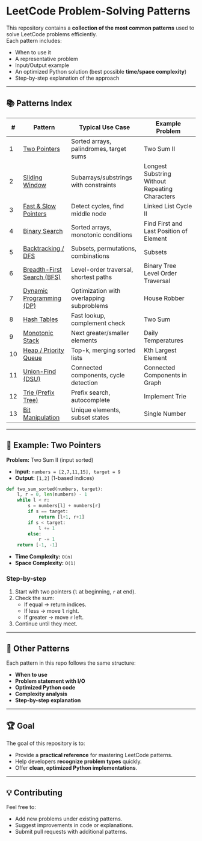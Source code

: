 # LeetCode Problem-Solving Patterns

This repository contains a **collection of the most common patterns** used to solve LeetCode problems efficiently.  
Each pattern includes:
- When to use it
- A representative problem
- Input/Output example
- An optimized Python solution (best possible **time/space complexity**)
- Step-by-step explanation of the approach

---

## 📚 Patterns Index

| #  | Pattern | Typical Use Case | Example Problem |
|----|---------|------------------|-----------------|
| 1  | [Two Pointers](#1-two-pointers) | Sorted arrays, palindromes, target sums | Two Sum II |
| 2  | [Sliding Window](#2-sliding-window) | Subarrays/substrings with constraints | Longest Substring Without Repeating Characters |
| 3  | [Fast & Slow Pointers](#3-fast--slow-pointers-floyds-cycle) | Detect cycles, find middle node | Linked List Cycle II |
| 4  | [Binary Search](#4-binary-search) | Sorted arrays, monotonic conditions | Find First and Last Position of Element |
| 5  | [Backtracking / DFS](#5-backtracking--dfs) | Subsets, permutations, combinations | Subsets |
| 6  | [Breadth-First Search (BFS)](#6-bfs-breadth-first-search) | Level-order traversal, shortest paths | Binary Tree Level Order Traversal |
| 7  | [Dynamic Programming (DP)](#7-dynamic-programming-programação-dinâmica) | Optimization with overlapping subproblems | House Robber |
| 8  | [Hash Tables](#8-hash-table-dicionários--mapas) | Fast lookup, complement check | Two Sum |
| 9  | [Monotonic Stack](#9-stack--monotonic-stack) | Next greater/smaller elements | Daily Temperatures |
| 10 | [Heap / Priority Queue](#10-heap--priority-queue) | Top-k, merging sorted lists | Kth Largest Element |
| 11 | [Union-Find (DSU)](#11-union-find--disjoint-set-dsu) | Connected components, cycle detection | Connected Components in Graph |
| 12 | [Trie (Prefix Tree)](#12-trie-prefix-tree) | Prefix search, autocomplete | Implement Trie |
| 13 | [Bit Manipulation](#13-bit-manipulation-operações-bitwise) | Unique elements, subset states | Single Number |

---

## 🚀 Example: Two Pointers

**Problem:** Two Sum II (input sorted)  
- **Input:** `numbers = [2,7,11,15], target = 9`  
- **Output:** `[1,2]` (1-based indices)

```python
def two_sum_sorted(numbers, target):
    l, r = 0, len(numbers) - 1
    while l < r:
        s = numbers[l] + numbers[r]
        if s == target:
            return [l+1, r+1]
        if s < target:
            l += 1
        else:
            r -= 1
    return [-1, -1]
```
- **Time Complexity:** `O(n)`  
- **Space Complexity:** `O(1)`

### Step-by-step
1. Start with two pointers (`l` at beginning, `r` at end).
2. Check the sum:
   - If equal → return indices.  
   - If less → move `l` right.  
   - If greater → move `r` left.  
3. Continue until they meet.

---

## 🧩 Other Patterns

Each pattern in this repo follows the same structure:
- **When to use**
- **Problem statement with I/O**
- **Optimized Python code**
- **Complexity analysis**
- **Step-by-step explanation**

---

## 🏆 Goal

The goal of this repository is to:
- Provide a **practical reference** for mastering LeetCode patterns.
- Help developers **recognize problem types** quickly.
- Offer **clean, optimized Python implementations**.

---

## 💡 Contributing

Feel free to:
- Add new problems under existing patterns.
- Suggest improvements in code or explanations.
- Submit pull requests with additional patterns.
